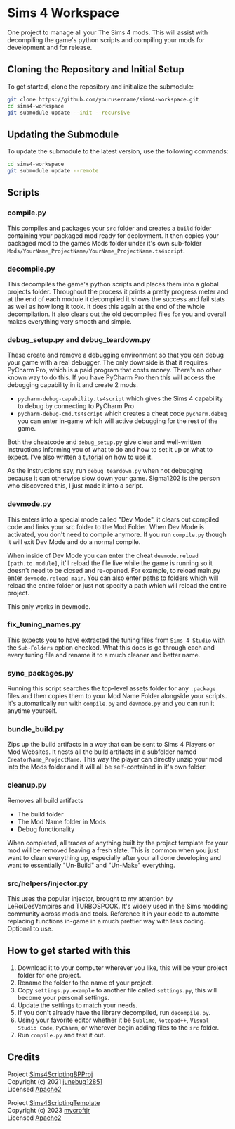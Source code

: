 # Sims 4 Workspace

One project to manage all your The Sims 4 mods. This will assist with decompiling the game's python scripts and compiling
your mods for development and for release.

## Cloning the Repository and Initial Setup

To get started, clone the repository and initialize the submodule:

```sh
git clone https://github.com/yourusername/sims4-workspace.git
cd sims4-workspace
git submodule update --init --recursive
```

## Updating the Submodule

To update the submodule to the latest version, use the following commands:

```sh
cd sims4-workspace
git submodule update --remote
```
 
## Scripts

### compile.py
This compiles and packages your `src` folder and creates a `build` folder containing your packaged mod ready for 
deployment. It then copies your packaged mod to the games Mods folder under it's own sub-folder 
`Mods/YourName_ProjectName/YourName_ProjectName.ts4script`.

### decompile.py
This decompiles the game's python scripts and places them into a global projects folder. Throughout the process it prints 
a pretty progress meter and at the end of each module it decompiled it shows the success and fail stats as well as how 
long it took. It does this again at the end of the whole decompilation. It also clears out the old decompiled files for 
you and overall makes everything very smooth and simple.

### debug_setup.py and debug_teardown.py

These create and remove a debugging environment so that you can debug your game with a real debugger. The only downside
is that it requires PyCharm Pro, which is a paid program that costs money. There's no other known way to do this. If
you have PyCharm Pro then this will access the debugging capability in it and create 2 mods.

* `pycharm-debug-capability.ts4script` which gives the Sims 4 capability to debug by connecting to PyCharm Pro
* `pycharm-debug-cmd.ts4script` which creates a cheat code `pycharm.debug` you can enter in-game which will active
debugging for the rest of the game.

Both the cheatcode and `debug_setup.py` give clear and well-written instructions informing you of what to do and how
to set it up or what to expect. I've also written a 
[tutorial](https://medium.com/analytics-vidhya/the-sims-4-modern-python-modding-debugging-3736b37dbd9f) on how to
use it.

As the instructions say, run `debug_teardown.py` when not debugging because it can otherwise slow down your game.
Sigma1202 is the person who discovered this, I just made it into a script.

### devmode.py

This enters into a special mode called "Dev Mode", it clears out compiled code and links your src folder to the 
Mod Folder. When Dev Mode is activated, you don't need to compile anymore. If you run `compile.py` though it will exit 
Dev Mode and do a normal compile.

When inside of Dev Mode you can enter the cheat `devmode.reload [path.to.module]`, it'll reload the file live while
the game is running so it doesn't need to be closed and re-opened. For example, to reload main.py enter 
`devmode.reload main`. You can also enter paths to folders which will reload the entire folder or just not specify a 
path which will reload the entire project.

This only works in devmode.

### fix_tuning_names.py

This expects you to have extracted the tuning files from `Sims 4 Studio` with the `Sub-Folders` option checked. What 
this does is go through each and every tuning file and rename it to a much cleaner and better name.

### sync_packages.py

Running this script searches the top-level assets folder for any `.package` files and then copies them to your
Mod Name Folder alongside your scripts. It's automatically run with `compile.py` and `devmode.py` and you can run it
anytime yourself.

### bundle_build.py

Zips up the build artifacts in a way that can be sent to Sims 4 Players or Mod Websites. It nests all the build 
artifacts in a subfolder named `CreatorName_ProjectName`. This way the player can directly unzip your mod into the Mods
folder and it will all be self-contained in it's own folder.

### cleanup.py

Removes all build artifacts

* The build folder
* The Mod Name folder in Mods
* Debug functionality

When completed, all traces of anything built by the project template for your mod will be removed leaving a fresh slate.
This is common when you just want to clean everything up, especially after your all done developing and want to
essentially "Un-Build" and "Un-Make" everything.

### src/helpers/injector.py

This uses the popular injector, brought to my attention by LeRoiDesVampires and TURBOSPOOK. It's widely used in the Sims
modding community across mods and tools. Reference it in your code to automate replacing functions in-game in a much
prettier way with less coding. Optional to use.

## How to get started with this

1. Download it to your computer wherever you like, this will be your project folder for one project.
2. Rename the folder to the name of your project.
3. Copy `settings.py.example` to another file called `settings.py`, this will become your personal settings.
3. Update the settings to match your needs.
4. If you don't already have the library decompiled, run `decompile.py`.
5. Using your favorite editor whether it be `Sublime`, `Notepad++`, `Visual Studio Code`, `PyCharm`, or wherever begin
adding files to the `src` folder. 
6. Run `compile.py` and test it out. 

## Credits

Project [Sims4ScriptingBPProj](https://github.com/junebug12851/Sims4ScriptingBPProj)\
Copyright (c) 2021 [junebug12851](https://github.com/junebug12851)\
Licensed [Apache2](https://www.apache.org/licenses/LICENSE-2.0)

Project [Sims4ScriptingTemplate](https://github.com/mycroftjr/Sims4ScriptingTemplate)\
Copyright (c) 2023 [mycroftjr](https://github.com/mycroftjr)\
Licensed [Apache2](https://www.apache.org/licenses/LICENSE-2.0)

